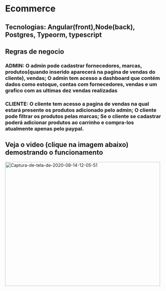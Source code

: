 <h1>Ecommerce</h1>
<h2><strong>Tecnologias</strong>: Angular(front),Node(back), Postgres, Typeorm, typescript</h2>
<h2><strong>Regras de negocio</strong></h2>
<h3>ADMIN: O admin pode cadastrar fornecedores, marcas, produtos(quando inserido aparecerá na pagina de vendas do cliente), vendas; O admin tem acesso a dashboard que contém dados como estoque, contas com fornecedores, vendas e um grafico com as ultimas dez vendas realizadas</h3>
<h3>CLIENTE: O cliente tem acesso a pagina de vendas na qual estará presente os produtos adicionado pelo admin; O cliente pode filtrar os produtos pelas marcas; Se o cliente se cadastrar poderá adicionar produtos ao carrinho e compra-los atualmente apenas pelo paypal.</h3>

<h2>Veja o video (clique na imagem abaixo) demostrando o funcionamento</h2>
<a href="https://youtu.be/3vAtU1OBHLY"><img width=500 height=400 src="https://i.ibb.co/NxVM5ZH/Captura-de-tela-de-2020-08-14-12-05-51.png" alt="Captura-de-tela-de-2020-08-14-12-05-51" border="0"></a>
